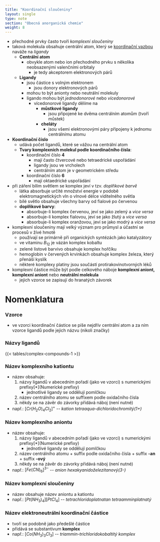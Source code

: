 ```yaml
---
title: "Koordinační sloučeniny"
layout: single
type: note
section: "Obecná anorganická chemie"
weight: 8
---
```

- přechodné prvky často tvoří _komplexní sloučeniny_
- taková molekula obsahuje centrální atom, který se [koordinační vazbou](/notes/research/chemistry/general-chemistry/chemical-bonds/donor-acceptor-bond) naváže na _ligandy_
    - **Centrální atom**
        - obvykle atom nebo ion přechodného prvku s několika neobsazenými valenčními orbitaly
            - je tedy akceptorem elektronových párů
    - **Ligandy** 
        - jsou částice s volným elektronem
            - jsou donory elektronových párů
        - mohou to být anionty nebo neutrální molekuly
        - ligando mohou být _jednodonorové_ nebo _vícedonorové_
            - vícedonorové ligandy dělíme na 
                - **můstkové ligandy**
                    - jsou připojené ke dvěma centrálním atomům (tvoří můstek)
                - **cheláty**
                    - jsou všemi elektronovými páry připojeny k jednomu centrálnímu atomu
- **Koordinační číslo** 
    - udává počet ligandů, které se vážou na centrální atom
    - **Tvary komplexních molekul podle koordinačního čísla**:
        - koordinační číslo **4** 
            - mají často čtvercové nebo tetraedrické uspořádání 
            - ligandy jsou ve vrcholech 
            - centrálním atom je v geometrickém středu
        - koordinační číslo **6** 
            - mají oktaedrické uspořádání
- při záření bílím světlem se komplex jeví v tzv. _doplňkové barvě_
    - látka absorbuje určité množství energie v podobě elektromagnetických vln o vlnové délce viditelného světla
    - bílé světlo obsahuje všechny barvy od fialové po červenou
    - **doplňkové barvy**:
        - absorbuje-li komplex červenou, jeví se jako zelený a _vice versa_
        - absorbuje-li komplex fialovou, jeví se jako žlutý a _vice versa_
        - absorbuje-li komplex oranžovou, jeví se jako modrý a _vice versa_ 
- komplexní sloučeniny mají velký význam pro průmysl a účastní se procesů v žívé hmotě
    - používají se primárně při organických syntézách jako katalyzátory
    - ve vitaminu $B_{12}$ je vázán komplex kobaltu
    - zelené listové barvivo obsahuje komplex hořčíku
    - hemoglobin v červených krvinkách obsahuje komplex železa, který přenáší kyslík
    - některé komplexy platiny jsou součástí protirakovinotvorných léků
- komplexní částice může být podle celkového náboje **komplexní aniont, komplexní aniont** nebo **neutrální molekula**
    - jejich vzorce se zapisují do hranatých závorek
# Nomenklatura
### Vzorce
- ve vzorci koordinační částice se píše nejdřív centrální atom a za ním vzorce ligandů podle jejich názvu (nikoli značky)
### Názvy ligandů

{{< tables/complex-compounds-1 >}}

### Název komplexního kationtu
- název obsahuje:
    1. názvy ligandů v abecedním pořadí (jako ve vzorci) s numerickými prefixy[*](Numerické prefixy)
        - jednotlivé ligandy se oddělují pomlčkou
    2. název centrálního atomu se suffixem podle oxidačního čísla
    3. někdy se na závěr do závorky přidává náboj (není nutné)
- např.: $[Cr(H_{2}O)_{4}Cl_{2}]^{+}$ -- _kation tetraaqua-dichloridochromitý(1+)_
### Název komplexního aniontu
- název obsahuje:
    1. názvy ligandů v abecedním pořadí (jako ve vzorci) s numerickými prefixy[*](Numerické prefixy)
        - jednotlivé ligandy se oddělují pomlčkou
    2. název centrálního atomu + suffix podle oxidačního čísla + suffix **-an** + suffix **-ový**
    3. někdy se na závěr do závorky přidává náboj (není nutné)
- např.: $[Fe(CN)_{6}]^{3-}$ -- _anion hexakyanidoželezitanový(3-)_
### Název komplexní sloučeniny
- název obsahuje název aniontu a kationtu
- např.: $[Pt(NH_3)_4][PtCl_4]$ -- _tetrachloridoplatnatan tetraamminplatnatý_
### Název elektroneutrální koordinační částice
- tvoří se podobně jako předešlé částice
- přidává se substantivum **komplex**
- např.: $[Co(NH_3)_3Cl_3]$ -- _triammin-trichloridokobaltitý komplex_